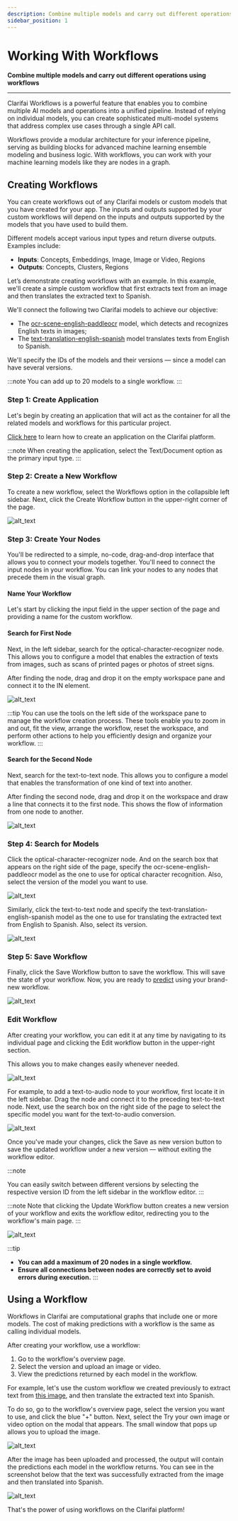 ```yaml
---
description: Combine multiple models and carry out different operations using workflows
sidebar_position: 1
---
```



# Working With Workflows


**Combine multiple models and carry out different operations using workflows**
<hr />

Clarifai Workflows is a powerful feature that enables you to combine multiple AI models and operations into a unified pipeline. Instead of relying on individual models, you can create sophisticated multi-model systems that address complex use cases through a single API call. 

Workflows provide a modular architecture for your inference pipeline, serving as building blocks for advanced machine learning ensemble modeling and business logic. With workflows, you can work with your machine learning models like they are nodes in a graph.


## **Creating Workflows**

You can create workflows out of any Clarifai models or custom models that you have created for your app. The inputs and outputs supported by your custom workflows will depend on the inputs and outputs supported by the models that you have used to build them.


Different models accept various input types and return diverse outputs. Examples include:



* **Inputs**: Concepts, Embeddings, Image, Image or Video, Regions
* **Outputs**: Concepts, Clusters, Regions

Let’s demonstrate creating workflows with an example. In this example, we'll create a simple custom workflow that first extracts text from an image and then translates the extracted text to Spanish.

We'll connect the following two Clarifai models to achieve our objective:



* The [ocr-scene-english-paddleocr](https://clarifai.com/clarifai/main/models/ocr-scene-english-paddleocr) model, which detects and recognizes English texts in images;
* The [text-translation-english-spanish](https://clarifai.com/helsinkinlp/translation/models/text-translation-english-spanish) model translates texts from English to Spanish.

We'll specify the IDs of the models and their versions — since a model can have several versions.


:::note
 You can add up to 20 models to a single workflow.
:::

### Step 1: Create Application[​](https://docs.clarifai.com/portal-guide/workflows/working_with_workflows#step-1-create-application)

Let's begin by creating an application that will act as the container for all the related models and workflows for this particular project.

[Click here](https://docs.clarifai.com/clarifai-basics/applications/create-an-application/#create-an-application-on-the-portal) to learn how to create an application on the Clarifai platform.

:::note
 When creating the application, select the Text/Document option as the primary input type.
:::

### Step 2: Create a New Workflow[​](https://docs.clarifai.com/portal-guide/workflows/working_with_workflows#step-2-create-a-new-workflow)

To create a new workflow, select the Workflows option in the collapsible left sidebar. Next, click the Create Workflow button in the upper-right corner of the page.



![alt_text](/img/working_workflows_1.png)



### Step 3: Create Your Nodes[​](https://docs.clarifai.com/portal-guide/workflows/working_with_workflows#step-3-create-your-nodes)

You'll be redirected to a simple, no-code, drag-and-drop interface that allows you to connect your models together. You'll need to connect the input nodes in your workflow. You can link your nodes to any nodes that precede them in the visual graph.


#### Name Your Workflow[​](https://docs.clarifai.com/portal-guide/workflows/working_with_workflows#name-your-workflow)

Let's start by clicking the input field in the upper section of the page and providing a name for the custom workflow.


#### Search for First Node[​](https://docs.clarifai.com/portal-guide/workflows/working_with_workflows#search-for-first-node)

Next, in the left sidebar, search for the optical-character-recognizer node. This allows you to configure a model that enables the extraction of texts from images, such as scans of printed pages or photos of street signs.

After finding the node, drag and drop it on the empty workspace pane and connect it to the IN element.


![alt_text](/img/working_workflows_2.png)


:::tip
You can use the tools on the left side of the workspace pane to manage the workflow creation process. These tools enable you to zoom in and out, fit the view, arrange the workflow, reset the workspace, and perform other actions to help you efficiently design and organize your workflow.
:::

#### Search for the Second Node[​](https://docs.clarifai.com/portal-guide/workflows/working_with_workflows#search-for-second-node)

Next, search for the text-to-text node. This allows you to configure a model that enables the transformation of one kind of text into another.

After finding the second node, drag and drop it on the workspace and draw a line that connects it to the first node. This shows the flow of information from one node to another.



![alt_text](/img/working_workflows_3.png)



### Step 4: Search for Models[​](https://docs.clarifai.com/portal-guide/workflows/working_with_workflows#step-4-search-for-models)

Click the optical-character-recognizer node. And on the search box that appears on the right side of the page, specify the ocr-scene-english-paddleocr model as the one to use for optical character recognition. Also, select the version of the model you want to use.


![alt_text](/img/working_workflows_4.png)


Similarly, click the text-to-text node and specify the text-translation-english-spanish model as the one to use for translating the extracted text from English to Spanish. Also, select its version.



![alt_text](/img/working_workflows_5.png)



### Step 5: Save Workflow[​](https://docs.clarifai.com/portal-guide/workflows/working_with_workflows#step-5-save-workflow)

Finally, click the Save Workflow button to save the workflow. This will save the state of your workflow. Now, you are ready to [predict](https://docs.clarifai.com/portal-guide/workflows/working_with_workflows#using-a-workflow) using your brand-new workflow.




![alt_text](/img/working_workflows_6.png)



### Edit Workflow[​](https://docs.clarifai.com/portal-guide/workflows/working_with_workflows#edit-workflow)

After creating your workflow, you can edit it at any time by navigating to its individual page and clicking the Edit workflow button in the upper-right section.

This allows you to make changes easily whenever needed.


![alt_text](/img/working_workflows_7.png)


For example, to add a text-to-audio node to your workflow, first locate it in the left sidebar. Drag the node and connect it to the preceding text-to-text node. Next, use the search box on the right side of the page to select the specific model you want for the text-to-audio conversion.



![alt_text](/img/working_workflows_8.png)


Once you've made your changes, click the Save as new version button to save the updated workflow under a new version — without exiting the workflow editor.

:::note

You can easily switch between different versions by selecting the respective version ID from the left sidebar in the workflow editor.
:::

:::note
Note that clicking the Update Workflow button creates a new version of your workflow and exits the workflow editor, redirecting you to the workflow's main page.
:::


![alt_text](/img/working_workflows_9.png)




:::tip

* **You can add a maximum of 20 nodes in a single workflow.**
* **Ensure all connections between nodes are correctly set to avoid errors during execution.**
:::

## **Using a Workflow**

Workflows in Clarifai are computational graphs that include one or more models. The cost of making predictions with a workflow is the same as calling individual models.

After creating your workflow, use a workflow:



1. Go to the workflow's overview page.
2. Select the version and upload an image or video.
3. View the predictions returned by each model in the workflow.

For example, let's use the custom workflow we created previously to extract text from [this image](https://samples.clarifai.com/featured-models/ocr-woman-holding-sold-sign.jpg), and then translate the extracted text into Spanish.

To do so, go to the workflow's overview page, select the version you want to use, and click the blue "+" button. Next, select the Try your own image or video option on the modal that appears. The small window that pops up allows you to upload the image.



![alt_text](/img/working_workflows_10.png)


After the image has been uploaded and processed, the output will contain the predictions each model in the workflow returns. You can see in the screenshot below that the text was successfully extracted from the image and then translated into Spanish.



![alt_text](/img/working_workflows_11.png)


That's the power of using workflows on the Clarifai platform!
